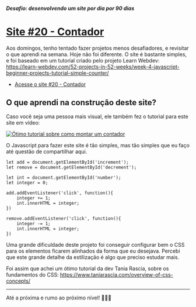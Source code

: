 ##### Desafio: desenvolvendo um site por dia por 90 dias 

# [Site #20 - Contador](https://www.dorlyneto.com/90sites/20-contador)

Aos domingos, tenho tentado fazer projetos menos desafiadores, e revisitar o que aprendi na semana. Hoje não foi diferente. O site é bastante simples, e foi baseado em um tutorial criado pelo projeto Learn Webdev: https://learn-webdev.com/52-projects-in-52-weeks/week-4-javascript-beginner-projects-tutorial-simple-counter/

* [Acesse o site #20 - Contador](https://www.dorlyneto.com/90sites/20-contador)

## O que aprendi na construção deste site?

Caso você seja uma pessoa mais visual, ele também fez o tutorial para este site em vídeo:

[![Ótimo tutorial sobre como montar um contador](https://img.youtube.com/vi/BWKWHE5rI4.jpg)](https://www.youtube.com/watch?v=-BWKWHE5rI4)

O Javascript para fazer este site é tão simples, mas tão simples que eu faço até questão de compartilhar aqui.

```
let add = document.getElementById('increment');
let remove = document.getElementById('decrement');

let int = document.getElementById('number');
let integer = 0;

add.addEventListener('click', function(){
    integer += 1;
    int.innerHTML = integer;
})

remove.addEventListener('click', function(){
    integer -= 1;
    int.innerHTML = integer;
})
```

Uma grande dificuldade deste projeto foi conseguir configurar bem o CSS para os elementos ficarem alinhados da forma que eu desejava. Percebi que este grande detalhe da estilização é algo que preciso estudar mais.

Foi assim que achei um ótimo tutorial da dev Tania Rascia, sobre os fundamentos do CSS: https://www.taniarascia.com/overview-of-css-concepts/

---

Até a próxima e rumo ao próximo nível! 🚀🚀🚀



